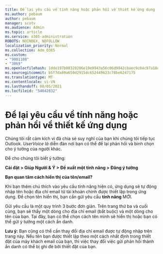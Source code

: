 ```yaml
---
title: Để lại yêu cầu về tính năng hoặc phản hồi về thiết kế ứng dụng
ms.author: pebaum
author: pebaum
manager: scotv
ms.audience: Admin
ms.topic: article
ms.service: o365-administration
ROBOTS: NOINDEX, NOFOLLOW
localization_priority: Normal
ms.collection: Adm_O365
ms.custom:
- "9001108"
- "3069"
ms.openlocfilehash: 1dde197b08328206e19e9943a56c06d9942cbaec9c04c97a18dcc821c822ff16
ms.sourcegitcommit: b5f7da89a650d2915dc652449623c78be6247175
ms.translationtype: MT
ms.contentlocale: vi-VN
ms.lasthandoff: 08/05/2021
ms.locfileid: "54042832"
---
```

# <a name="leave-a-feature-request-or-feedback-on-app-design"></a>Để lại yêu cầu về tính năng hoặc phản hồi về thiết kế ứng dụng

Chúng tôi rất cảm kích vì đã chia sẻ suy nghĩ của bạn khi chúng tôi tiếp tục Outlook. *UserVoice là* diễn đàn nơi bạn có thể để lại phản hồi và bình chọn cho ý tưởng của người khác.  

Để cho chúng tôi biết ý tưởng: 

**Cài đặt > Giúp Người & Ý > Đề xuất một tính năng > Đăng ý tưởng** 

**Bạn quan tâm cách hiển thị của tên/email?**

Khi bạn thêm chú thích vào yêu cầu tính năng hiện có, ứng dụng sẽ tự động nhập tên hoặc địa chỉ email từ tài khoản chính được thiết lập trong ứng dụng. Để chọn tên hiển thị, bạn cần gửi yêu cầu **tính năng** MỚI. 

Gửi yêu cầu là một quy trình 3 bước đơn giản. Trên trang thứ ba và cuối cùng, bạn sẽ thấy một dòng cho địa chỉ email (bắt buộc) và một dòng cho tên của bạn. Tại đây, bạn có thể chọn cách tên mình sẽ hiển thị hoặc bạn có thể gửi ý tưởng một cách ẩn danh. 

**Lưu ý:** Bạn cũng có thể cần thay đổi địa chỉ email được tự động nhập trên trang này. Nếu tên bạn được thiết lập theo một cách nhất định trong thiết đặt của máy khách email của bạn, thì việc thay đổi việc gửi phản hồi thành ẩn danh có thể bị ghi đè bởi thiết đặt của bạn. 
